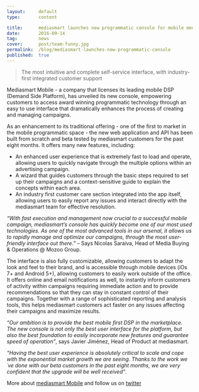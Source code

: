 ```yaml
---
layout:     default
type:       content

title:      mediasmart launches new programmatic console for mobile media buying and campaign management
date:       2016-09-14
tag:        news
cover:      post/team-funny.jpg
permalink:  /blog/mediasmart-launches-new-programmatic-console
published:  true
---
```


> The most intuitive and complete self-service interface, with industry-first integrated customer support

Mediasmart Mobile - a company that licenses its leading mobile DSP (Demand Side Platform), has unveiled its new console, empowering customers to access award winning programmatic technology through an easy to use interface that dramatically enhances the process of creating and managing campaigns.

As an enhancement to its traditional offering - one of the first to market in the mobile programmatic space - the new web application and API has been built from scratch and beta tested by mediasmart customers for the past eight months. It offers many new features, including:

 - An enhanced user experience that is extremely fast to load and operate, allowing users to quickly navigate through the multiple options within an advertising campaign.
 - A wizard that guides customers through the basic steps required to set up their campaigns and a context-sensitive guide to explain the concepts within each area.
 - An industry first customer care section integrated into the app itself, allowing users to easily report any issues and interact directly with the mediasmart team for effective resolution.

*“With fast execution and management now crucial to a successful mobile campaign, mediasmart’s console has quickly become one of our most used technologies. As one of the most advanced tools in our arsenal, it allows us to rapidly manage and optimize our campaigns, through the most user-friendly interface out there.”* – Says Nicolas Saraiva, Head of Media Buying & Operations @ Mozoo Group.

The interface is also fully customizable, allowing customers to adapt the look and feel to their brand, and is accessible through mobile devices (iOs 7+ and Android 5+), allowing customers to easily work outside of the office. It offers online and email notifications as well, to instantly inform customers of activity within campaigns requiring immediate action and to provide recommendations so that they can stay in constant control of their campaigns. Together with a range of sophisticated reporting and analysis tools, this helps mediasmart customers act faster on any issues affecting their campaigns and maximize results.

*“Our ambition is to provide the best mobile first DSP in the marketplace. The new console is not only the best user interface for the platform, but also the best foundation to easily incorporate new features and guarantee speed of operation”*, says Javier Jiménez, Head of Product at mediasmart.

*“Having the best user experience is absolutely critical to scale and cope with the exponential market growth we are seeing. Thanks to the work we´ve done with our beta customers in the past eight months, we are very confident that the upgrade will be well received”*.


More about [mediasmart Mobile](http://mediasmart.io/about-us) and follow us on [twitter](https://twitter.com/mediasmartio)
